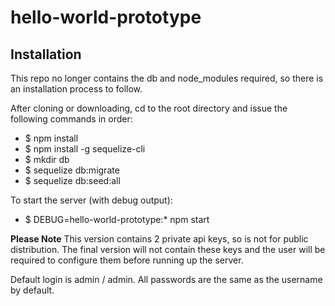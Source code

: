 # hello-world-prototype

## Installation

This repo no longer contains the db and node_modules required, so there is an
installation process to follow.

After cloning or downloading, cd to the root directory and issue the following
commands in order:

- $ npm install
- $ npm install -g sequelize-cli
- $ mkdir db
- $ sequelize db:migrate
- $ sequelize db:seed:all

To start the server (with debug output):

- $ DEBUG=hello-world-prototype:* npm start

**Please Note** This version contains 2 private api keys, so is not for public
distribution. The final version will not contain these keys and the user will
be required to configure them before running up the server.

Default login is admin / admin. All passwords are the same as the username by default.

